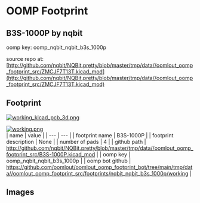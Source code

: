 # OOMP Footprint  
## B3S-1000P  by nqbit  
  
oomp key: oomp_nqbit_nqbit_b3s_1000p  
  
source repo at: [http://github.com/nqbit/NQBit.pretty/blob/master/tmp/data//oomlout_oomp_footprint_src/ZMCJF7T13T.kicad_mod](http://github.com/nqbit/NQBit.pretty/blob/master/tmp/data//oomlout_oomp_footprint_src/ZMCJF7T13T.kicad_mod)  
## Footprint  
  
[![working_kicad_pcb_3d.png](working_kicad_pcb_3d_600.png)](working_kicad_pcb_3d.png)  
  
[![working.png](working_600.png)](working.png)  
| name | value | 
| --- | --- | 
| footprint name | B3S-1000P | 
| footprint description | None | 
| number of pads | 4 | 
| github path | http://github.com/nqbit/NQBit.pretty/blob/master/tmp/data//oomlout_oomp_footprint_src/B3S-1000P.kicad_mod | 
| oomp key | oomp_nqbit_nqbit_b3s_1000p | 
| oomp bot github | https://github.com/oomlout/oomlout_oomp_footprint_bot/tree/main/tmp/data//oomlout_oomp_footprint_src/footprints/nqbit_nqbit_b3s_1000p/working | 
## Images  
